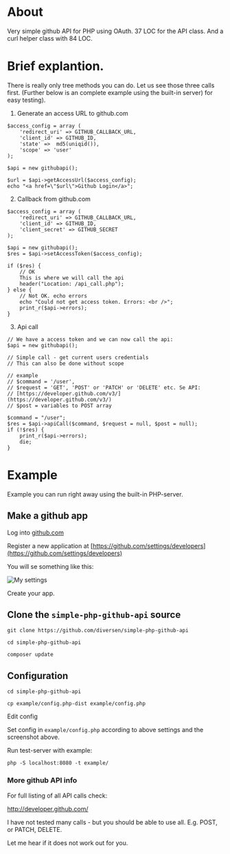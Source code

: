 # About

Very simple github API for PHP using OAuth. 37 LOC for the API class. And a
curl helper class with 84 LOC. 

# Brief explantion.

There is really only tree methods you can do. Let us see those three calls first. 
(Further below is an complete example using the built-in server) for easy testing). 

1) Generate an access URL to github.com

~~~.php
$access_config = array (
    'redirect_uri' => GITHUB_CALLBACK_URL,
    'client_id' => GITHUB_ID,
    'state' =>  md5(uniqid()),
    'scope' => 'user' 
);

$api = new githubapi();

$url = $api->getAccessUrl($access_config);
echo "<a href=\"$url\">Github Login</a>";
~~~

2) Callback from github.com

~~~.php
$access_config = array (
    'redirect_uri' => GITHUB_CALLBACK_URL,
    'client_id' => GITHUB_ID,
    'client_secret' => GITHUB_SECRET
);

$api = new githubapi();
$res = $api->setAccessToken($access_config);

if ($res) {
    // OK
    This is where we will call the api
    header("Location: /api_call.php");
} else {
    // Not OK. echo errors
    echo "Could not get access token. Errors: <br />";
    print_r($api->errors);
}
~~~

3) Api call

~~~.php
// We have a access token and we can now call the api: 
$api = new githubapi();

// Simple call - get current users credentials
// This can also be done without scope

// example
// $command = '/user', 
// $request = 'GET', 'POST' or 'PATCH' or 'DELETE' etc. Se API: 
// [https://developer.github.com/v3/](https://developer.github.com/v3/)
// $post = variables to POST array

$command = "/user";
$res = $api->apiCall($command, $request = null, $post = null);
if (!$res) {
    print_r($api->errors); 
    die;
}
~~~

# Example

Example you can run right away using the built-in PHP-server. 

## Make a github app

Log into [github.com](github.com)

Register a new application at [https://github.com/settings/developers](https://github.com/settings/developers)

You will se something like this: 

![](https://raw.githubusercontent.com/diversen/simple-php-github-api/master/github-api.png "My settings")

Create your app. 

## Clone the `simple-php-github-api` source

    git clone https://github.com/diversen/simple-php-github-api

    cd simple-php-github-api

    composer update

## Configuration

    cd simple-php-github-api

    cp example/config.php-dist example/config.php

Edit config

Set config in `example/config.php` according to above settings and 
the screenshot above.

Run test-server with example:

    php -S localhost:8080 -t example/

### More github API info

For full listing of all API calls check: 

http://developer.github.com/

I have not tested many calls - but you should be able to use all. E.g. POST,
or PATCH, DELETE.

Let me hear if it does not work out for you.

